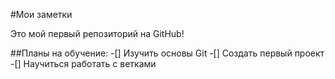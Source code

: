 #Мои заметки 

Это мой первый репозиторий на GitHub!

##Планы на обучение:
-[] Изучить основы Git
-[] Создать первый проект
-[] Научиться работать с ветками 
